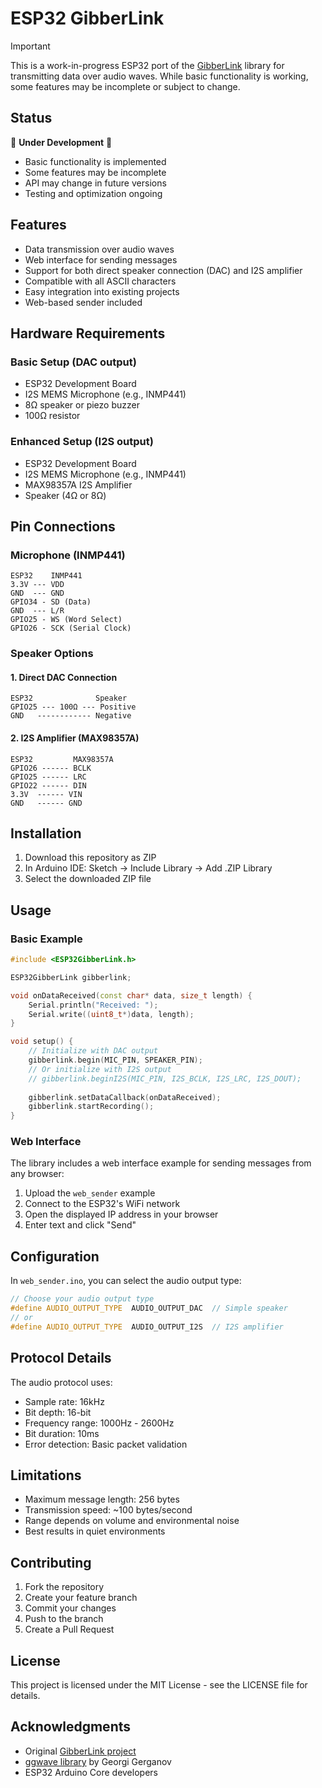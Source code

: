 # ESP32 GibberLink

> [!IMPORTANT]
> This is a work-in-progress ESP32 port of the [GibberLink](https://github.com/PennyroyalTea/gibberlink) library for transmitting data over audio waves. While basic functionality is working, some features may be incomplete or subject to change.

## Status

🚧 **Under Development** 🚧
- Basic functionality is implemented
- Some features may be incomplete
- API may change in future versions
- Testing and optimization ongoing

## Features

- Data transmission over audio waves
- Web interface for sending messages
- Support for both direct speaker connection (DAC) and I2S amplifier
- Compatible with all ASCII characters
- Easy integration into existing projects
- Web-based sender included

## Hardware Requirements

### Basic Setup (DAC output)
- ESP32 Development Board
- I2S MEMS Microphone (e.g., INMP441)
- 8Ω speaker or piezo buzzer
- 100Ω resistor

### Enhanced Setup (I2S output)
- ESP32 Development Board
- I2S MEMS Microphone (e.g., INMP441)
- MAX98357A I2S Amplifier
- Speaker (4Ω or 8Ω)

## Pin Connections

### Microphone (INMP441)
```
ESP32    INMP441
3.3V --- VDD
GND  --- GND
GPIO34 - SD (Data)
GND  --- L/R
GPIO25 - WS (Word Select)
GPIO26 - SCK (Serial Clock)
```

### Speaker Options

#### 1. Direct DAC Connection
```
ESP32              Speaker
GPIO25 --- 100Ω --- Positive
GND   ------------ Negative
```

#### 2. I2S Amplifier (MAX98357A)
```
ESP32         MAX98357A
GPIO26 ------ BCLK
GPIO25 ------ LRC
GPIO22 ------ DIN
3.3V  ------ VIN
GND   ------ GND
```

## Installation

1. Download this repository as ZIP
2. In Arduino IDE: Sketch -> Include Library -> Add .ZIP Library
3. Select the downloaded ZIP file

## Usage

### Basic Example
```cpp
#include <ESP32GibberLink.h>

ESP32GibberLink gibberlink;

void onDataReceived(const char* data, size_t length) {
    Serial.println("Received: ");
    Serial.write((uint8_t*)data, length);
}

void setup() {
    // Initialize with DAC output
    gibberlink.begin(MIC_PIN, SPEAKER_PIN);
    // Or initialize with I2S output
    // gibberlink.beginI2S(MIC_PIN, I2S_BCLK, I2S_LRC, I2S_DOUT);
    
    gibberlink.setDataCallback(onDataReceived);
    gibberlink.startRecording();
}
```

### Web Interface

The library includes a web interface example for sending messages from any browser:

1. Upload the `web_sender` example
2. Connect to the ESP32's WiFi network
3. Open the displayed IP address in your browser
4. Enter text and click "Send"

## Configuration

In `web_sender.ino`, you can select the audio output type:
```cpp
// Choose your audio output type
#define AUDIO_OUTPUT_TYPE  AUDIO_OUTPUT_DAC  // Simple speaker
// or
#define AUDIO_OUTPUT_TYPE  AUDIO_OUTPUT_I2S  // I2S amplifier
```

## Protocol Details

The audio protocol uses:
- Sample rate: 16kHz
- Bit depth: 16-bit
- Frequency range: 1000Hz - 2600Hz
- Bit duration: 10ms
- Error detection: Basic packet validation

## Limitations

- Maximum message length: 256 bytes
- Transmission speed: ~100 bytes/second
- Range depends on volume and environmental noise
- Best results in quiet environments

## Contributing

1. Fork the repository
2. Create your feature branch
3. Commit your changes
4. Push to the branch
5. Create a Pull Request

## License

This project is licensed under the MIT License - see the LICENSE file for details.

## Acknowledgments

- Original [GibberLink project](https://github.com/PennyroyalTea/gibberlink)
- [ggwave library](https://github.com/ggerganov/ggwave) by Georgi Gerganov
- ESP32 Arduino Core developers
